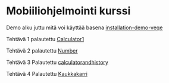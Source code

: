 # Mobiiliohjelmointi kurssi
Demo alku juttu mitä voi käyttää basena [installation-demo-veqe](/installation-demo-veqe/App.js)

Tehtävä 1 palautettu [Calculator1](/Calculator1/App.js)

Tehtävä 2 palautettu [Number](/Number/App.js)

Tehtävä 3 Palautettu [calculatorandhistory](/calculatorandhistory/App.js)

Tehtävä 4 Palautettu [Kaukkakarri](/Kaukkakarri/App.js)
